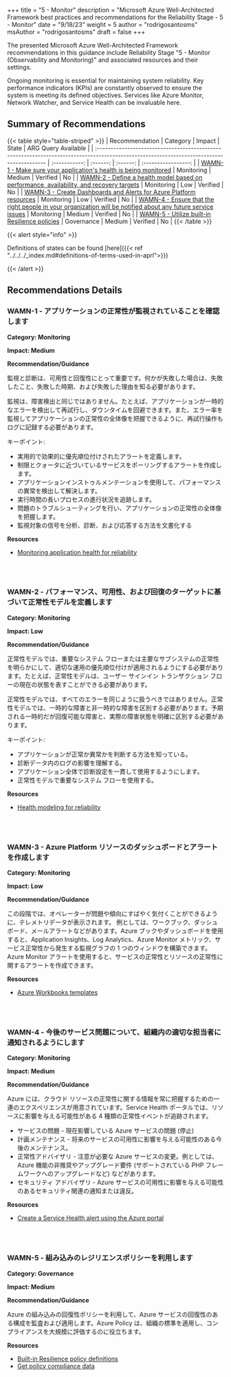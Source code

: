 +++
title = "5 - Monitor"
description = "Microsoft Azure Well-Architected Framework best practices and recommendations for the Reliability Stage - 5 - Monitor"
date = "9/18/23"
weight = 5
author = "rodrigosantosms"
msAuthor = "rodrigosantosms"
draft = false
+++

The presented Microsoft Azure Well-Architected Framework recommendations in this guidance include Reliability Stage "5 - Monitor (Observability and Monitoring)" and associated resources and their settings.

Ongoing monitoring is essential for maintaining system reliability. Key performance indicators (KPIs) are constantly observed to ensure the system is meeting its defined objectives. Services like Azure Monitor, Network Watcher, and Service Health can be invaluable here.

## Summary of Recommendations

{{< table style="table-striped" >}}
| Recommendation                                                                                                                             |  Category     |  Impact    |  State    | ARG Query Available |
| :----------------------------------------------------------------------------------------------------------------------------------------- | :-----------: | :------:   | :------:  | :-----------------: |
| [WAMN-1 - Make sure your application's health is being monitored](#wamn-1---make-sure-your-applications-health-is-being-monitored)         | Monitoring    | Medium     | Verified  |         No          |
| [WAMN-2 - Define a health model based on performance, availability, and recovery targets](#wamn-2---define-a-health-model-based-on-performance-availability-and-recovery-targets) | Monitoring    | Low        | Verified  |         No          |
| [WAMN-3 - Create Dashboards and Alerts for Azure Platform resources](#wamn-3---create-dashboards-and-alerts-for-azure-platform-resources) | Monitoring    | Low        | Verified  |         No          |
| [WAMN-4 - Ensure that the right people in your organization will be notified about any future service issues](#wamn-4---ensure-that-the-right-people-in-your-organization-will-be-notified-about-any-future-service-issues) | Monitoring    | Medium     | Verified  |         No          |
| [WAMN-5 - Utilize built-in Resilience policies](#wamn-5---utilize-built-in-resilience-policies) | Governance | Medium | Verified | No |
{{< /table >}}

{{< alert style="info" >}}

Definitions of states can be found [here]({{< ref "../../../_index.md#definitions-of-terms-used-in-aprl">}})

{{< /alert >}}

## Recommendations Details

### WAMN-1 - アプリケーションの正常性が監視されていることを確認します

**Category: Monitoring**

**Impact: Medium**

**Recommendation/Guidance**

監視と診断は、可用性と回復性にとって重要です。何かが失敗した場合は、失敗したこと、失敗した時期、および失敗した理由を知る必要があります。

監視は、障害検出と同じではありません。たとえば、アプリケーションが一時的なエラーを検出して再試行し、ダウンタイムを回避できます。また、エラー率を監視してアプリケーションの正常性の全体像を把握できるように、再試行操作もログに記録する必要があります。

キーポイント:

- 実用的で効果的に優先順位付けされたアラートを定義します。
- 制限とクォータに近づいているサービスをポーリングするアラートを作成します。
- アプリケーションインストゥルメンテーションを使用して、パフォーマンスの異常を検出して解決します。
- 実行時間の長いプロセスの進行状況を追跡します。
- 問題のトラブルシューティングを行い、アプリケーションの正常性の全体像を把握します。
- 監視対象の信号を分析、診断、および応答する方法を文書化する

**Resources**

- [Monitoring application health for reliability](https://learn.microsoft.com/ja-jp/azure/well-architected/resiliency/monitoring)

<br><br>

### WAMN-2 - パフォーマンス、可用性、および回復のターゲットに基づいて正常性モデルを定義します

**Category: Monitoring**

**Impact: Low**

**Recommendation/Guidance**

正常性モデルでは、重要なシステム フローまたは主要なサブシステムの正常性を明らかにして、適切な運用の優先順位付けが適用されるようにする必要があります。たとえば、正常性モデルは、ユーザー サインイン トランザクション フローの現在の状態を表すことができる必要があります。

正常性モデルでは、すべてのエラーを同じように扱うべきではありません。正常性モデルでは、一時的な障害と非一時的な障害を区別する必要があります。予期される一時的だが回復可能な障害と、実際の障害状態を明確に区別する必要があります。

キーポイント:

- アプリケーションが正常か異常かを判断する方法を知っている。
- 診断データ内のログの影響を理解する。
- アプリケーション全体で診断設定を一貫して使用するようにします。
- 正常性モデルで重要なシステム フローを使用する。

**Resources**

- [Health modeling for reliability](https://learn.microsoft.com/ja-jp/azure/well-architected/resiliency/monitor-model)

<br><br>

### WAMN-3 - Azure Platform リソースのダッシュボードとアラートを作成します

**Category: Monitoring**

**Impact: Low**

**Recommendation/Guidance**

この段階では、オペレーターが問題や傾向にすばやく気付くことができるように、テレメトリデータが表示されます。
例としては、ワークブック、ダッシュボード、メールアラートなどがあります。Azure ブックやダッシュボードを使用すると、Application Insights、Log Analytics、Azure Monitor メトリック、サービス正常性から発生する監視グラフの 1 つのウィンドウを構築できます。Azure Monitor アラートを使用すると、サービスの正常性とリソースの正常性に関するアラートを作成できます。

**Resources**

- [Azure Workbooks templates](https://learn.microsoft.com/ja-jp/azure/azure-monitor/visualize/workbooks-templates)

<br><br>

### WAMN-4 - 今後のサービス問題について、組織内の適切な担当者に通知されるようにします

**Category: Monitoring**

**Impact: Medium**

**Recommendation/Guidance**

Azure には、クラウド リソースの正常性に関する情報を常に把握するための一連のエクスペリエンスが用意されています。Service Health ポータルでは、リソースに影響を与える可能性がある 4 種類の正常性イベントが追跡されます。

- サービスの問題 - 現在影響している Azure サービスの問題 (停止)
- 計画メンテナンス - 将来のサービスの可用性に影響を与える可能性のある今後のメンテナンス。
- 正常性アドバイザリ - 注意が必要な Azure サービスの変更。例としては、Azure 機能の非推奨やアップグレード要件 (サポートされている PHP フレームワークへのアップグレードなど) などがあります。
- セキュリティ アドバイザリ - Azure サービスの可用性に影響を与える可能性のあるセキュリティ関連の通知または違反。

**Resources**

- [Create a Service Health alert using the Azure portal](https://learn.microsoft.com/ja-jp/azure/service-health/alerts-activity-log-service-notifications-portal#create-a-service-health-alert-using-the-azure-portal)

<br><br>

### WAMN-5 - 組み込みのレジリエンスポリシーを利用します

**Category: Governance**

**Impact: Medium**

**Recommendation/Guidance**

Azure の組み込みの回復性ポリシーを利用して、Azure サービスの回復性のある構成を監査および適用します。Azure Policy は、組織の標準を適用し、コンプライアンスを大規模に評価するのに役立ちます。

**Resources**

- [Built-in Resilience policy definitions](https://github.com/Azure/azure-policy/tree/master/built-in-policies/policyDefinitions/Resilience)
- [Get policy compliance data](https://learn.microsoft.com/ja-jp/azure/governance/policy/how-to/get-compliance-data)

<br><br>
